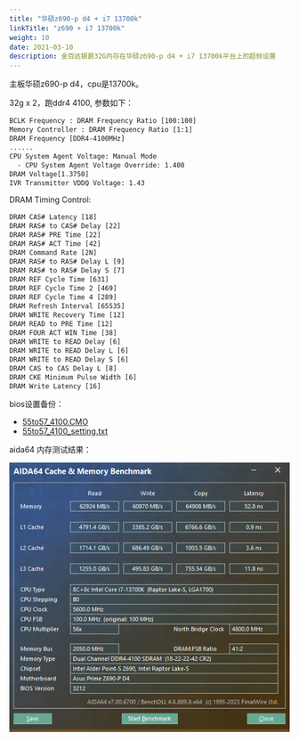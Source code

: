 ```yaml
---
title: "华硕z690-p d4 + i7 13700k"
linkTitle: "z690 + i7 13700k"
weight: 10
date: 2021-03-10
description: 金百达银爵32G内存在华硕z690-p d4 + i7 13700k平台上的超频设置
---
```



主板华硕z690-p d4，cpu是13700k。

32g x 2，跑ddr4 4100, 参数如下：

```properties
BCLK Frequency : DRAM Frequency Ratio [100:100]
Memory Controller : DRAM Frequency Ratio [1:1]
DRAM Frequency [DDR4-4100MHz]
......
CPU System Agent Voltage: Manual Mode
  - CPU System Agent Voltage Override: 1.400
DRAM Voltage[1.3750]
IVR Transmitter VDDQ Voltage: 1.43
```

DRAM Timing Control:


```properties
DRAM CAS# Latency [18]
DRAM RAS# to CAS# Delay [22]
DRAM RAS# PRE Time [22]
DRAM RAS# ACT Time [42]
DRAM Command Rate [2N]
DRAM RAS# to RAS# Delay L [9]
DRAM RAS# to RAS# Delay S [7]
DRAM REF Cycle Time [631]
DRAM REF Cycle Time 2 [469]
DRAM REF Cycle Time 4 [289]
DRAM Refresh Interval [65535]
DRAM WRITE Recovery Time [12]
DRAM READ to PRE Time [12]
DRAM FOUR ACT WIN Time [38]
DRAM WRITE to READ Delay [6]
DRAM WRITE to READ Delay L [6]
DRAM WRITE to READ Delay S [6]
DRAM CAS to CAS Delay L [8]
DRAM CKE Minimum Pulse Width [6]
DRAM Write Latency [16]
```

bios设置备份：

- [55to57_4100.CMO](images/55to57_4100.CMO) 
- [55to57_4100_setting.txt](images/55to57_4100_setting.txt) 


aida64 内存测试结果：

![](images/aida64-benchmark-kingbank-4100.png)
